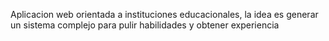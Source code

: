 Aplicacion web orientada a instituciones educacionales, la idea es generar un sistema complejo para pulir habilidades y obtener experiencia
